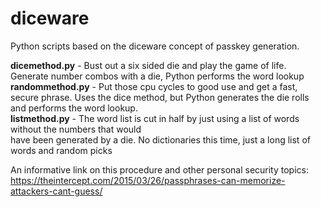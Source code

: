 # diceware
Python scripts based on the diceware concept of passkey generation.

<strong>dicemethod.py</strong> - Bust out a six sided die and play the game of life. Generate number combos with a die, Python performs the word lookup<br />
<strong>randommethod.py</strong> - Put those cpu cycles to good use and get a fast, secure phrase. Uses the dice method, but Python generates the die rolls and performs the word lookup.<br />
<strong>listmethod.py</strong> - The word list is cut in half by just using a list of words without the numbers that would<br />
have been generated by a die. No dictionaries this time, just a long list of words and random picks<br />

An informative link on this procedure and other personal security topics:<br />
https://theintercept.com/2015/03/26/passphrases-can-memorize-attackers-cant-guess/
